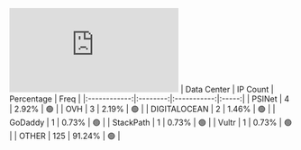 ![Diagramm](https://github.com/obajay/StateSync-snapshots/blob/main/Projects/Quicksilver/1/README.md)
| Data Center | IP Count | Percentage | Freq |
|:------------:|:--------:|:-----------:|:-----:|
| PSINet | 4 | 2.92% | 🟢 |
| OVH | 3 | 2.19% | 🟢 |
| DIGITALOCEAN | 2 | 1.46% | 🟢 |
| GoDaddy | 1 | 0.73% | 🟢 |
| StackPath | 1 | 0.73% | 🟢 |
| Vultr | 1 | 0.73% | 🟢 |
| OTHER | 125 | 91.24% | 🟢 |